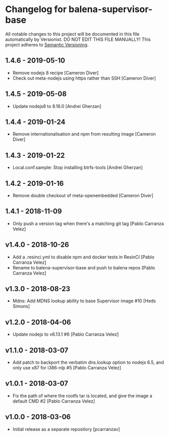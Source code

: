 # Changelog for balena-supervisor-base

All notable changes to this project will be documented in this file
automatically by Versionist. DO NOT EDIT THIS FILE MANUALLY!
This project adheres to [Semantic Versioning](http://semver.org/).

## 1.4.6 - 2019-05-10

* Remove nodejs 8 recipe [Cameron Diver]
* Check out meta-nodejs using https rather than SSH [Cameron Diver]

## 1.4.5 - 2019-05-08

* Update nodejs8 to 8.16.0 [Andrei Gherzan]

## 1.4.4 - 2019-01-24

* Remove internationalisation and npm from resulting image [Cameron Diver]

## 1.4.3 - 2019-01-22

* Local.conf.sample: Stop installing btrfs-tools [Andrei Gherzan]

## 1.4.2 - 2019-01-16

* Remove double checkout of meta-openembedded [Cameron Diver]

## 1.4.1 - 2018-11-09

* Only push a version tag when there's a matching git tag [Pablo Carranza Velez]

## v1.4.0 - 2018-10-26

* Add a .resinci.yml to disable npm and docker tests in ResinCI [Pablo Carranza Velez]
* Rename to balena-supervisor-base and push to balena repos [Pablo Carranza Velez]

## v1.3.0 - 2018-08-23

* Mdns: Add MDNS lookup ability to base Supervisor image #10 [Heds Simons]

## v1.2.0 - 2018-04-06

* Update nodejs to v6.13.1 #6 [Pablo Carranza Velez]

## v1.1.0 - 2018-03-07

* Add patch to backport the verbatim dns.lookup option to nodejs 6.5, and only use x87 for i386-nlp #5 [Pablo Carranza Velez]

## v1.0.1 - 2018-03-07

* Fix the path of where the rootfs tar is located, and give the image a default CMD #2 [Pablo Carranza Velez]

## v1.0.0 - 2018-03-06

* Initial release as a separate repository [pcarranzav]
